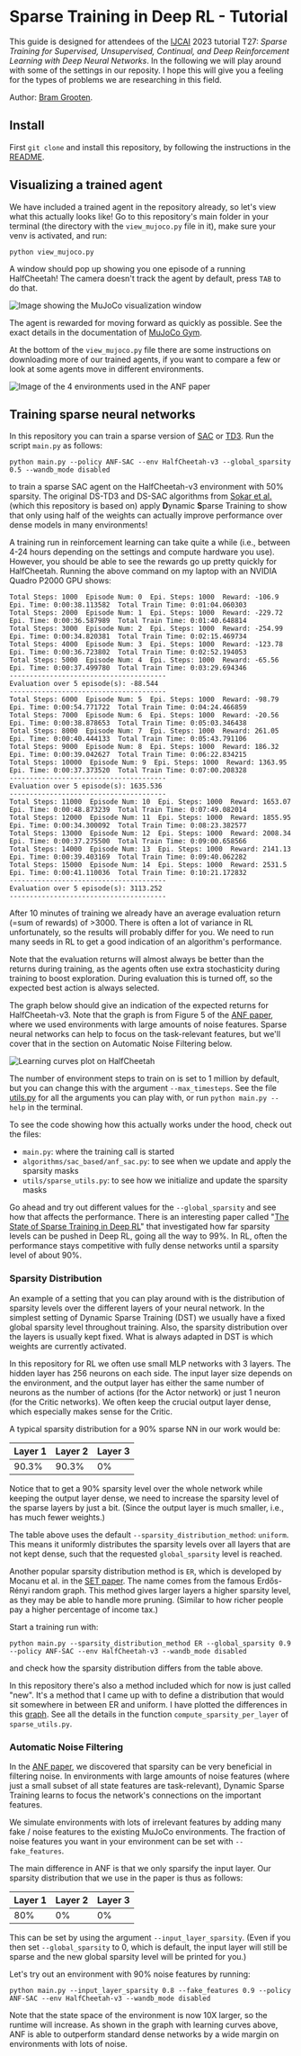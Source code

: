 
# Sparse Training in Deep RL - Tutorial

This guide is designed for attendees of the [IJCAI](https://ijcai-23.org/tutorials/) 2023 tutorial 
T27: _Sparse Training for Supervised, Unsupervised, Continual, and Deep Reinforcement Learning with Deep Neural Networks_. 
In the following we will play around with some of the settings in our reposity. 
I hope this will give you a feeling for the types of problems we are researching in this field.

Author: [Bram Grooten](https://www.bramgrooten.nl/).

## Install

First `git clone` and install this repository, 
by following the instructions in 
the [README](https://github.com/bramgrooten/automatic-noise-filtering/blob/main/README.md).


## Visualizing a trained agent

We have included a trained agent in the repository already, 
so let's view what this actually looks like! 
Go to this repository's main folder in your terminal 
(the directory with the `view_mujoco.py` file in it), 
make sure your venv is activated, and run:

```
python view_mujoco.py
```

A window should pop up showing you one episode of a running HalfCheetah! 
The camera doesn't track the agent by default, press `TAB` to do that.

![Image showing the MuJoCo visualization window](figures/mujoco_visual_halfcheetah.png)

The agent is rewarded for moving forward as quickly as possible. See the exact details in the documentation of [MuJoCo Gym](https://gymnasium.farama.org/environments/mujoco/half_cheetah/).

At the bottom of the `view_mujoco.py` file there are some instructions on downloading more of our trained agents, 
if you want to compare a few or look at some agents move in different environments.

![Image of the 4 environments used in the ANF paper](figures/mujoco_gym_4envs_captions.png)



## Training sparse neural networks

In this repository you can train a sparse version of [SAC](https://arxiv.org/abs/1801.01290) or [TD3](https://arxiv.org/abs/1802.09477).
Run the script `main.py` as follows:

```
python main.py --policy ANF-SAC --env HalfCheetah-v3 --global_sparsity 0.5 --wandb_mode disabled
```

to train a sparse SAC agent on the HalfCheetah-v3 environment with 50% sparsity. 
The original DS-TD3 and DS-SAC algorithms from [Sokar et al.](https://arxiv.org/abs/2106.04217) (which this repository is based on)
apply **D**ynamic **S**parse Training to show that only using half of the weights 
can actually improve performance over dense models in many environments! 

A training run in reinforcement learning can take quite a while 
(i.e., between 4-24 hours depending on the settings and compute hardware you use).
However, you should be able to see the rewards go up pretty quickly for HalfCheetah. 
Running the above command on my laptop with an NVIDIA Quadro P2000 GPU shows:

```
Total Steps: 1000  Episode Num: 0  Epi. Steps: 1000  Reward: -106.9  Epi. Time: 0:00:38.113582  Total Train Time: 0:01:04.060303
Total Steps: 2000  Episode Num: 1  Epi. Steps: 1000  Reward: -229.72  Epi. Time: 0:00:36.587989  Total Train Time: 0:01:40.648814
Total Steps: 3000  Episode Num: 2  Epi. Steps: 1000  Reward: -254.99  Epi. Time: 0:00:34.820381  Total Train Time: 0:02:15.469734
Total Steps: 4000  Episode Num: 3  Epi. Steps: 1000  Reward: -123.78  Epi. Time: 0:00:36.723802  Total Train Time: 0:02:52.194053
Total Steps: 5000  Episode Num: 4  Epi. Steps: 1000  Reward: -65.56  Epi. Time: 0:00:37.499780  Total Train Time: 0:03:29.694346
---------------------------------------
Evaluation over 5 episode(s): -88.544
---------------------------------------
Total Steps: 6000  Episode Num: 5  Epi. Steps: 1000  Reward: -98.79  Epi. Time: 0:00:54.771722  Total Train Time: 0:04:24.466859
Total Steps: 7000  Episode Num: 6  Epi. Steps: 1000  Reward: -20.56  Epi. Time: 0:00:38.878653  Total Train Time: 0:05:03.346438
Total Steps: 8000  Episode Num: 7  Epi. Steps: 1000  Reward: 261.05  Epi. Time: 0:00:40.444133  Total Train Time: 0:05:43.791106
Total Steps: 9000  Episode Num: 8  Epi. Steps: 1000  Reward: 186.32  Epi. Time: 0:00:39.042627  Total Train Time: 0:06:22.834215
Total Steps: 10000  Episode Num: 9  Epi. Steps: 1000  Reward: 1363.95  Epi. Time: 0:00:37.373520  Total Train Time: 0:07:00.208328
---------------------------------------
Evaluation over 5 episode(s): 1635.536
---------------------------------------
Total Steps: 11000  Episode Num: 10  Epi. Steps: 1000  Reward: 1653.07  Epi. Time: 0:00:48.873239  Total Train Time: 0:07:49.082014
Total Steps: 12000  Episode Num: 11  Epi. Steps: 1000  Reward: 1855.95  Epi. Time: 0:00:34.300092  Total Train Time: 0:08:23.382577
Total Steps: 13000  Episode Num: 12  Epi. Steps: 1000  Reward: 2008.34  Epi. Time: 0:00:37.275500  Total Train Time: 0:09:00.658566
Total Steps: 14000  Episode Num: 13  Epi. Steps: 1000  Reward: 2141.13  Epi. Time: 0:00:39.403169  Total Train Time: 0:09:40.062282
Total Steps: 15000  Episode Num: 14  Epi. Steps: 1000  Reward: 2531.5  Epi. Time: 0:00:41.110036  Total Train Time: 0:10:21.172832
---------------------------------------
Evaluation over 5 episode(s): 3113.252
---------------------------------------
```

After 10 minutes of training we already have an average evaluation return (=sum of rewards) of >3000. 
There is often a lot of variance in RL unfortunately, so the results will probably differ for you. 
We need to run many seeds in RL to get a good indication of an algorithm's performance.

Note that the evaluation returns will almost always be better than the returns during training, 
as the agents often use extra stochasticity during training to boost exploration. 
During evaluation this is turned off, so the expected best action is always selected.

The graph below should give an indication of the expected returns for HalfCheetah-v3. 
Note that the graph is from Figure 5 of the [ANF paper](https://arxiv.org/abs/2302.06548), 
where we used environments with large amounts of noise features. 
Sparse neural networks can help to focus on the task-relevant features, 
but we'll cover that in the section on Automatic Noise Filtering below.

![Learning curves plot on HalfCheetah](figures/learning_curves_halfcheetah_nf98.png)


The number of environment steps to train on is set to 1 million by default, 
but you can change this with the argument `--max_timesteps`. 
See the file [utils.py](https://github.com/bramgrooten/automatic-noise-filtering/blob/main/utils/utils.py) 
for all the arguments you can play with, or run `python main.py --help` in the terminal.

To see the code showing how this actually works under the hood, check out the files:
- `main.py`: where the training call is started
- `algorithms/sac_based/anf_sac.py`: to see when we update and apply the sparsity masks
- `utils/sparse_utils.py`: to see how we initialize and update the sparsity masks


Go ahead and try out different values for the `--global_sparsity` and see how that affects the performance. 
There is an interesting paper called "[The State of Sparse Training in Deep RL](https://arxiv.org/abs/2206.10369)" 
that investigated how far sparsity levels can be pushed in Deep RL, 
going all the way to 99%. 
In RL, often the performance stays competitive with fully dense networks until a sparsity level of about 90%.



### Sparsity Distribution

An example of a setting that you can play around with is the 
distribution of sparsity levels over the different layers of your neural network. 
In the simplest setting of Dynamic Sparse Training (DST) we usually have 
a fixed global sparsity level throughout training. 
Also, the sparsity distribution over the layers is usually kept fixed. 
What is always adapted in DST is which weights are currently activated. 

In this repository for RL we often use small MLP networks with 3 layers. 
The hidden layer has 256 neurons on each side. The input layer size depends on the environment, 
and the output layer has either the same number of neurons as the number of actions 
(for the Actor network) or just 1 neuron (for the Critic networks).
We often keep the crucial output layer dense, which especially makes sense for the Critic.

A typical sparsity distribution for a 90% sparse NN in our work would be:

| Layer 1 | Layer 2 | Layer 3 | 
|---------|---------|---------| 
| 90.3%   | 90.3%   | 0%      |


Notice that to get a 90% sparsity level over the whole network while keeping the output layer dense, 
we need to increase the sparsity level of the sparse layers by just a bit. 
(Since the output layer is much smaller, i.e., has much fewer weights.)

The table above uses the default `--sparsity_distribution_method`: `uniform`. 
This means it uniformly distributes the sparsity levels over all layers that are not kept dense, 
such that the requested `global_sparsity` level is reached.

Another popular sparsity distribution method is `ER`, which is developed by Mocanu et al. 
in the [SET paper](https://www.nature.com/articles/s41467-018-04316-3). 
The name comes from the famous Erdős-Rényi random graph.
This method gives larger layers a higher sparsity level, as they may be able to handle more pruning.
(Similar to how richer people pay a higher percentage of income tax.)

Start a training run with:
```
python main.py --sparsity_distribution_method ER --global_sparsity 0.9 --policy ANF-SAC --env HalfCheetah-v3 --wandb_mode disabled
```
and check how the sparsity distribution differs from the table above.

In this repository there's also a method included which for now is just called "new". 
It's a method that I came up with to define a distribution that would sit 
somewhere in between ER and uniform. 
I have plotted the differences in this [graph](https://www.desmos.com/calculator/yuvwypolsm).
See all the details in the function `compute_sparsity_per_layer` of `sparse_utils.py`.


### Automatic Noise Filtering

In the [ANF paper](https://arxiv.org/abs/2302.06548), 
we discovered that sparsity can be very beneficial in filtering noise.
In environments with large amounts of noise features 
(where just a small subset of all state features are task-relevant), 
Dynamic Sparse Training learns to focus the network's connections on the important features.

We simulate environments with lots of irrelevant features 
by adding many fake / noise features to the existing MuJoCo environments. 
The fraction of noise features you want in your environment can be set with `--fake_features`.

The main difference in ANF is that we only sparsify the input layer. 
Our sparsity distribution that we use in the paper is thus as follows:

| Layer 1 | Layer 2 | Layer 3 | 
|---------|---------|---------| 
| 80%     | 0%      | 0%      |

This can be set by using the argument `--input_layer_sparsity`. (Even if you then set `--global_sparsity` to 0, which is default, 
the input layer will still be sparse and the new global sparsity level will be printed for you.)

Let's try out an environment with 90% noise features by running:

```
python main.py --input_layer_sparsity 0.8 --fake_features 0.9 --policy ANF-SAC --env HalfCheetah-v3 --wandb_mode disabled
```

Note that the state space of the environment is now 10X larger, so the runtime will increase. 
As shown in the graph with learning curves above, 
ANF is able to outperform standard dense networks by a wide margin on environments with lots of noise.






